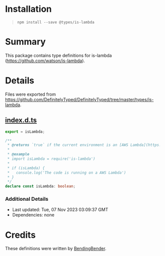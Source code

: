 # Installation
> `npm install --save @types/is-lambda`

# Summary
This package contains type definitions for is-lambda (https://github.com/watson/is-lambda).

# Details
Files were exported from https://github.com/DefinitelyTyped/DefinitelyTyped/tree/master/types/is-lambda.
## [index.d.ts](https://github.com/DefinitelyTyped/DefinitelyTyped/tree/master/types/is-lambda/index.d.ts)
````ts
export = isLambda;

/**
 * @returns `true` if the current environment is an [AWS Lambda](https://aws.amazon.com/lambda/) server.
 *
 * @example
 * import isLambda = require('is-lambda')
 *
 * if (isLambda) {
 *   console.log('The code is running on a AWS Lambda')
 * }
 */
declare const isLambda: boolean;

````

### Additional Details
 * Last updated: Tue, 07 Nov 2023 03:09:37 GMT
 * Dependencies: none

# Credits
These definitions were written by [BendingBender](https://github.com/BendingBender).
